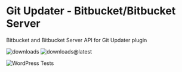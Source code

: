 # Git Updater - Bitbucket/Bitbucket Server

Bitbucket and Bitbucket Server API for Git Updater plugin

![downloads](https://img.shields.io/github/downloads/afragen/git-updater-bitbucket/total) ![downloads@latest](https://img.shields.io/github/downloads/afragen/git-updater-bitbucket/latest/total)

![WordPress Tests](https://github.com/afragen/git-updater-bitbucket/workflows/WordPress%20Tests/badge.svg)
